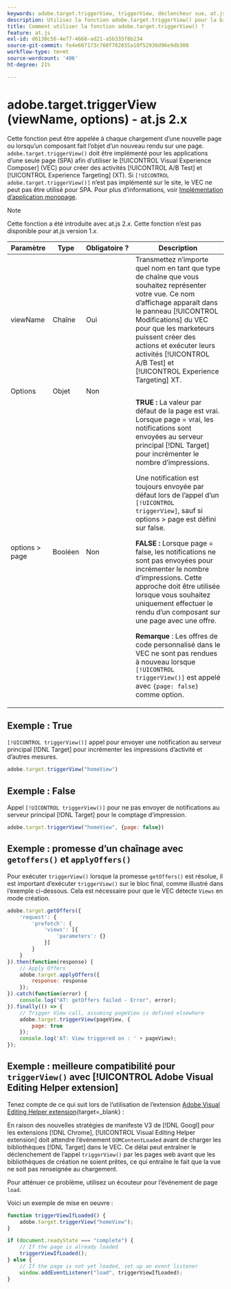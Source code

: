 ```yaml
---
keywords: adobe.target.triggerView, triggerView, déclencheur vue, at.js, fonctions, fonction, viewName, nom de la vue, adobe.target.triggerView1
description: Utilisez la fonction adobe.target.triggerView() pour la bibliothèque JavaScript  [!DNL Adobe Target] at.js à utiliser dans les applications d’une seule page (SPA). (at.js 2.x)
title: Comment utiliser la fonction adobe.target.triggerView() ?
feature: at.js
exl-id: d6130c56-4e77-4668-ad21-a5b335f8b234
source-git-commit: fe4e607173c760f782035a10f52936d96e9db300
workflow-type: tm+mt
source-wordcount: '406'
ht-degree: 21%

---
```


# adobe.target.triggerView (viewName, options) - at.js 2.x

Cette fonction peut être appelée à chaque chargement d’une nouvelle page ou lorsqu’un composant fait l’objet d’un nouveau rendu sur une page. `adobe.target.triggerView()` doit être implémenté pour les applications d’une seule page (SPA) afin d’utiliser le [!UICONTROL Visual Experience Composer] (VEC) pour créer des activités [!UICONTROL A/B Test] et [!UICONTROL Experience Targeting] (XT). Si `[!UICONTROL adobe.target.triggerView()]` n’est pas implémenté sur le site, le VEC ne peut pas être utilisé pour SPA. Pour plus d’informations, voir [Implémentation d’application monopage](/help/dev/implement/client-side/atjs/how-to-deployatjs/target-atjs-single-page-application.md).

>[!NOTE]
>
>Cette fonction a été introduite avec at.js 2.*x*. Cette fonction n’est pas disponible pour at.js version 1.*x*.

| Paramètre | Type | Obligatoire ? | Description |
| --- | --- | --- | --- |
| viewName | Chaîne | Oui | Transmettez n’importe quel nom en tant que type de chaîne que vous souhaitez représenter votre vue. Ce nom d’affichage apparaît dans le panneau [!UICONTROL Modifications] du VEC pour que les marketeurs puissent créer des actions et exécuter leurs activités [!UICONTROL A/B Test] et [!UICONTROL Experience Targeting] XT. |
| Options | Objet | Non |  |
| options > page | Booléen | Non | **TRUE :** La valeur par défaut de la page est vrai. Lorsque page = vrai, les notifications sont envoyées au serveur principal [!DNL Target] pour incrémenter le nombre d’impressions.<P>Une notification est toujours envoyée par défaut lors de l’appel d’un `[!UICONTROL triggerView]`, sauf si options > page est défini sur false.<P>**FALSE :** Lorsque page = false, les notifications ne sont pas envoyées pour incrémenter le nombre d’impressions. Cette approche doit être utilisée lorsque vous souhaitez uniquement effectuer le rendu d’un composant sur une page avec une offre.<P>**Remarque** : Les offres de code personnalisé dans le VEC ne sont pas rendues à nouveau lorsque `[!UICONTROL triggerView()]` est appelé avec `{page: false}` comme option. |

## Exemple : True

`[!UICONTROL triggerView()]` appel pour envoyer une notification au serveur principal [!DNL Target] pour incrémenter les impressions d’activité et d’autres mesures.

```javascript {line-numbers="true"}
adobe.target.triggerView("homeView")
```

## Exemple : False

Appel `[!UICONTROL triggerView()]` pour ne pas envoyer de notifications au serveur principal [!DNL Target] pour le comptage d’impression.

```javascript {line-numbers="true"}
adobe.target.triggerView("homeView", {page: false})
```

## Exemple : promesse d’un chaînage avec `getoffers()` et `applyOffers()`

Pour exécuter `triggerView()` lorsque la promesse `getOffers()` est résolue, il est important d’exécuter `triggerView()` sur le bloc final, comme illustré dans l’exemple ci-dessous. Cela est nécessaire pour que le VEC détecte `Views` en mode création.

```javascript {line-numbers="true"}
adobe.target.getOffers({
    'request': {
        'prefetch': {
            'views': [{
                'parameters': {}
            }]
        }
    }
}).then(function(response) {
    // Apply Offers
    adobe.target.applyOffers({
        response: response
    });
}).catch(function(error) {
    console.log("AT: getOffers failed - Error", error);
}).finally(() => {
    // Trigger View call, assuming pageView is defined elsewhere
    adobe.target.triggerView(pageView, {
        page: true
    });
    console.log('AT: View triggered on : ' + pageView);
});
```

## Exemple : meilleure compatibilité pour `triggerView()` avec [!UICONTROL Adobe Visual Editing Helper extension]

Tenez compte de ce qui suit lors de l’utilisation de l’extension [Adobe Visual Editing Helper extension](https://experienceleague.adobe.com/en/docs/target/using/experiences/vec/troubleshoot-composer/visual-editing-helper-extension){target=_blank} :

En raison des nouvelles stratégies de manifeste V3 de [!DNL Googl] pour les extensions [!DNL Chrome], [!UICONTROL Visual Editing Helper extension] doit attendre l’événement `DOMContentLoaded` avant de charger les bibliothèques [!DNL Target] dans le VEC. Ce délai peut entraîner le déclenchement de l’appel `triggerView()` par les pages web avant que les bibliothèques de création ne soient prêtes, ce qui entraîne le fait que la vue ne soit pas renseignée au chargement.

Pour atténuer ce problème, utilisez un écouteur pour l’événement de page `load`.

Voici un exemple de mise en oeuvre :

```javascript
function triggerViewIfLoaded() {
    adobe.target.triggerView("homeView");
}

if (document.readyState === "complete") {
    // If the page is already loaded
    triggerViewIfLoaded();
} else {
    // If the page is not yet loaded, set up an event listener
    window.addEventListener("load", triggerViewIfLoaded);
}
```


